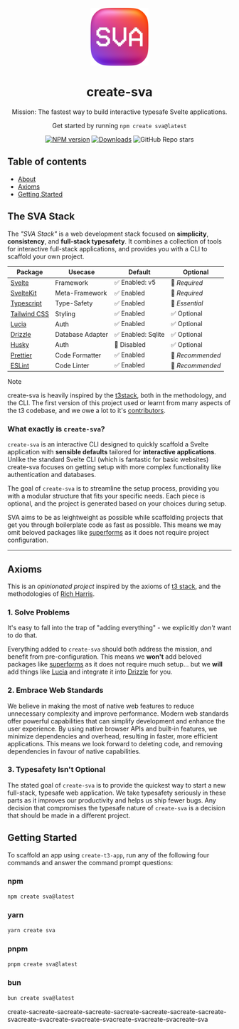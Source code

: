 <p align="center">
 <img src="./web/static/appicon.png" width="130" alt="Vibrant square icon with soft corners and the characters S and A.">

</p>

<h1 align="center">
  create-sva
</h1>

<p align="center">Mission: The fastest way to build interactive typesafe Svelte applications.</p>

<p align="center">Get started by running <code>npm create sva@latest</code></p>

<div align="center">

[![NPM version][npm-image]][npm-url] [![Downloads][downloads-image]][npm-url] ![GitHub Repo stars][github-image]

</div>

## Table of contents

- <a href="#about">About</a>
- <a href="#axioms">Axioms</a>
- <a href="#getting-started">Getting Started</a>

<h2 id="about">The SVA Stack</h2>

The _"SVA Stack"_ is a web development stack focused on **simplicity**, **consistency**, and **full-stack typesafety**. It combines a collection of tools for interactive full-stack applications, and provides you with a CLI to scaffold your own project.

| Package                                       | Usecase          | Default            | Optional         |
| --------------------------------------------- | ---------------- | ------------------ | ---------------- |
| [Svelte](https://svelte.dev/)                 | Framework        | ✅ Enabled: v5     | 🚫 _Required_    |
| [SvelteKit](https://kit.svelte.dev/)          | Meta-Framework   | ✅ Enabled         | 🚫 _Required_    |
| [Typescript](https://www.typescriptlang.org/) | Type-Safety      | ✅ Enabled         | 🚧 _Essential_   |
| [Tailwind CSS](https://tailwindcss.com)       | Styling          | ✅ Enabled         | ✅ Optional      |
| [Lucia](https://lucia-auth.com/)              | Auth             | ✅ Enabled         | ✅ Optional      |
| [Drizzle](https://orm.drizzle.team/)          | Database Adapter | ✅ Enabled: Sqlite | ✅ Optional      |
| [Husky](https://typicode.github.io/husky/)    | Auth             | 🚫 Disabled        | ✅ Optional      |
| [Prettier](https://prettier.io/)              | Code Formatter   | ✅ Enabled         | 🚧 _Recommended_ |
| [ESLint](https://eslint.org/)                 | Code Linter      | ✅ Enabled         | 🚧 _Recommended_ |

> [!NOTE]
> create-sva is heavily inspired by the [t3stack](https://github.com/t3-oss/create-t3-app/), both in the methodology, and the CLI. The first version of this project used or learnt from many aspects of the t3 codebase, and we owe a lot to it's [contributors](https://github.com/t3-oss/create-t3-app/graphs/contributors).

### What exactly is `create-sva`?

`create-sva` is an interactive CLI designed to quickly scaffold a Svelte application with **sensible defaults** tailored for **interactive applications**. Unlike the standard Svelte CLI (which is fantastic for basic websites) create-sva focuses on getting setup with more complex functionality like authentication and databases.

The goal of `create-sva` is to streamline the setup process, providing you with a modular structure that fits your specific needs. Each piece is optional, and the project is generated based on your choices during setup.

SVA aims to be as leightweight as possible while scaffolding projects that get you through boilerplate code as fast as possible. This means we may omit beloved packages like [superforms](https://superforms.rocks/) as it does not require project configuration.

---

<h2 id="axioms">Axioms</h2>

This is an _opinionated project_ inspired by the axioms of [t3 stack](https://github.com/t3-oss/create-t3-app/), and the methodologies of [Rich Harris](https://github.com/Rich-Harris).

### 1. Solve Problems

It's easy to fall into the trap of "adding everything" - we explicitly _don't_ want to do that.

Everything added to `create-sva` should both address the mission, and benefit from pre-configuration. This means we **won't** add beloved packages like [superforms](https://superforms.rocks/) as it does not require much setup... but we **will** add things like [Lucia](https://lucia-auth.com/) and integrate it into [Drizzle](https://orm.drizzle.team/) for you.

### 2. Embrace Web Standards

We believe in making the most of native web features to reduce unnecessary complexity and improve performance. Modern web standards offer powerful capabilities that can simplify development and enhance the user experience. By using native browser APIs and built-in features, we minimize dependencies and overhead, resulting in faster, more efficient applications. This means we look forward to deleting code, and removing dependencies in favour of native capabilities.

### 3. Typesafety Isn't Optional

The stated goal of `create-sva` is to provide the quickest way to start a new full-stack, typesafe web application. We take typesafety seriously in these parts as it improves our productivity and helps us ship fewer bugs. Any decision that compromises the typesafe nature of `create-sva` is a decision that should be made in a different project.

<h2 id="getting-started">Getting Started</h2>

To scaffold an app using `create-t3-app`, run any of the following four commands and answer the command prompt questions:

### npm

```bash
npm create sva@latest
```

### yarn

```bash
yarn create sva
```

### pnpm

```bash
pnpm create sva@latest
```

### bun

```bash
bun create sva@latest
```

[downloads-image]: https://img.shields.io/npm/dm/create-sva?color=364fc7&logoColor=364fc7
[npm-url]: https://www.npmjs.com/package/create-sva
[npm-image]: https://img.shields.io/npm/v/create-sva?color=0b7285&logoColor=0b7285
[contribute-url]: https://github.com/olliejt/create-sva/blob/main/CONTRIBUTING.md
[contribute-image]: https://img.shields.io/badge/PRs-welcome-blue.svg
[github-image]: https://img.shields.io/github/stars/olliejt/create-sva
[discord-image]: https://img.shields.io/discord/966627436387266600?color=%235865F2&label=Discord&logo=discord&logoColor=%23fff

create-sacreate-sacreate-sacreate-sacreate-sacreate-sacreate-sacreate-svacreate-svacreate-svacreate-svacreate-svacreate-svacreate-sva
